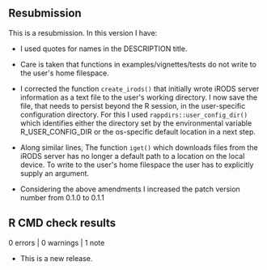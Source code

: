 ## Resubmission
This is a resubmission. In this version I have:

* I used quotes for names in the DESCRIPTION title.

* Care is taken that functions in examples/vignettes/tests do not write to the 
user's home filespace. 

* I corrected the function `create_irods()` that initially wrote iRODS server 
information as a text file to the user's working directory. I now save the file, 
that needs to persist beyond the R session, in the user-specific configuration 
directory. For this I used `rappdirs::user_config_dir()` which identifies either 
the directory set by the environmental variable R_USER_CONFIG_DIR or the 
os-specific default location in a next step.

* Along similar lines, The function `iget()` which downloads files from the 
iRODS server has no longer a default path to a location on the local device. 
To write to the user's home filespace the user has to explicitly supply an 
argument.

* Considering the above amendments I increased the patch version number from
0.1.0 to 0.1.1
  
## R CMD check results

0 errors | 0 warnings | 1 note

* This is a new release.
